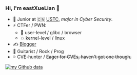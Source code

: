 ### Hi, I'm eastXueLian 👋

- 🍻 Junior at 🇨🇳 [USTC](https://www.ustc.edu.cn/), _major in Cyber Security_.
- ⚡ CTFer / PWN:
    - 💫 user-level / glibc / browser
    - 💥 kernel-level / linux
- ✍️  [Blogger](https://avavaaya.github.io/)
- 🎸 Guitarist / Rock / Prog
- 💦 CVE-hunter / ~~Eager for CVEs, haven't got one though.~~

[![my Github data](https://github-readme-stats.vercel.app/api?username=AvavaAYA)]()
